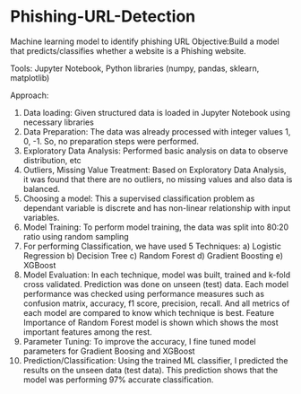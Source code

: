 # Phishing-URL-Detection
Machine learning model to identify phishing URL
Objective:Build a model that predicts/classifies whether a website is a Phishing website.

Tools: Jupyter Notebook, Python libraries (numpy, pandas, sklearn, matplotlib)

Approach:

1. Data loading: Given structured data is loaded in Jupyter Notebook using necessary libraries 
2. Data Preparation: The data was already processed with integer values 1, 0, -1. So, no preparation steps were performed. 
3. Exploratory Data Analysis: Performed basic analysis on data to observe distribution, etc 
4. Outliers, Missing Value Treatment: Based on Exploratory Data Analysis, it was found that there are no outliers, no missing values and also data is balanced.
5. Choosing a model: This a supervised classification problem as dependant variable is discrete and has non-linear relationship with input variables. 
6. Model Training: To perform model training, the data was split into 80:20 ratio using random sampling
7. For performing Classification, we have used 5 Techniques:
						a) Logistic Regression
						b) Decision Tree
						c) Random Forest
						d) Gradient Boosting 
						e) XGBoost
8. Model Evaluation: In each technique, model was built, trained and k-fold cross validated. Prediction was done on unseen (test) data.
                    Each model performance was checked using performance measures such as confusion matrix, accuracy, 
                   f1 score, precision, recall. And all metrics of each model are compared to know which technique is best.
                    Feature Importance of Random Forest model is shown which shows the most important features among the rest.
9. Parameter Tuning: To improve the accuracy, I fine tuned model parameters for Gradient Boosing and XGBoost
10. Prediction/Classification: Using the trained ML classifier, I predicted the results on the unseen data (test data).
    This prediction shows that the model was performing 97% accurate classification.
    
